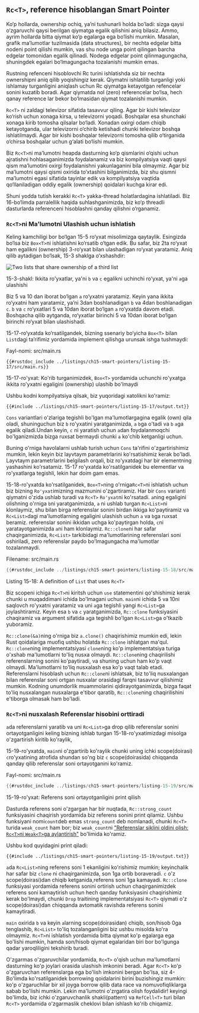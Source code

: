 ## `Rc<T>`, reference hisoblangan Smart Pointer

Ko‘p hollarda, ownership ochiq, ya’ni tushunarli holda bo’ladi: sizga qaysi o‘zgaruvchi qaysi berilgan qiymatga egalik qilishini aniq bilasiz. Ammo, ayrim hollarda bitta qiymat ko‘p egalarga ega bo‘lishi mumkin. Masalan, grafik ma’lumotlar tuzilmasida (data structures), bir nechta edgelar bitta nodeni point qilishi mumkin, vas shu node unga point qilingan barcha edgelar tomonidan egalik qilinadi. Nodega edgelar point qilinmagungacha, shuningdek egalari bo‘lmagungacha tozalanishi mumkin emas. 

Rustning refenceni hisoblovchi Rc<T> turini ishlatishda siz bir nechta ownershipni aniq qilib yoqishingiz kerak. Qiymatni ishlatilib turganligi yoki ishlamay turganligini aniqlash uchun Rc<T> qiymatga ketayotgan refencelar sonini kuzatib boradi. Agar qiymatda nol (zero) referencelar bo‘lsa, hech qanay reference lar bekor bo‘lmasidan qiymat tozalanishi mumkin.

`Rc<T>` ni zaldagi televizor sifatida tasavvur qiling. Agar bir kishi televizor ko‘rish uchun xonaga kirsa, u televizorni yoqadi. Boshqalar esa shunchaki xonaga kirib tomosha qilsalar bo‘ladi. Xonadan oxirgi odam chiqib ketayotganda, ular televizorni o‘chirib ketishadi chunki televizor boshqa ishlatilmaydi. Agar bir kishi boshqalar televizorni tomosha qilib o‘tirganida o‘chirsa boshqalar uchun g‘alati bo‘lishi mumkin.

Biz `Rc<T>`ni ma’lumotni heapda dasturning ko‘p qismlarini o‘qishi uchun ajratishni hohlasaganimizda foydalanamiz va biz kompilyatsiya vaqti qaysi qism ma’lumotini oxirgi foydalanishni yakunlaganini bila olmaymiz. Agar biz ma’lumotni qaysi qismi oxirida to‘xtashini bilganimizda, biz shu qismni ma’lumotni egasi sifatida tayinlar edik va kompilyatsiya vaqtida qo‘llaniladigan oddiy egalik (ownership) qoidalari kuchga kirar edi.

Shuni yodda tutish kerakki `Rc<T>` yakka-thread holatlardagina ishlatiladi. Biz 16-bo‘limda parralellik haqida suhlashganimizda, biz ko‘p threadli dasturlarda referenceni hisoblashni qanday qilishni o‘rganamiz. 

### `Rc<T>`ni Ma'lumotni Ulashish uchun ishlatish

Keling kamchiligi bor bo‘lgan 15-5 ro‘yxat misolimizga qaytaylik. Esingizda bo‘lsa biz `Box<T>`ni ishlatishni ko‘rsatib o‘tgan edik. Bu safar, biz 2ta ro‘yxat ham egalikni (ownership) 3-ro‘yxat bilan ulashadigan ro‘yxat yaratamiz. Aniq qilib aytadigan bo‘lsak, 15-3 shaklga o‘xshashdir:

<img alt="Two lists that share ownership of a third list" src="img/trpl15-03.svg" class="center" />

<span class="caption">15-3-shakl: Ikkita ro'yxatlar, ya'ni `b` va `c` egalikni uchinchi ro'yxat, ya'ni `a`ga ulashishi</span>

Biz 5 va 10 dan iborat bo‘lgan `a` ro‘yxatni yaratamiz. Keyin yana ikkita ro‘yxatni ham yaratamiz, ya’ni 3dan boshlanadigan `b` va 4dan boshlanadigan `c`. `b` va `c` ro‘yxatlari 5 va 10dan iborat bo‘lgan `a` ro‘yxatda davom etadi. Boshqacha qilib aytganda, ro‘yxatlar birinchi 5 va 10dan iborat bo‘lgan birinchi ro‘yxat bilan ulashishadi.

15-17-ro‘yxatda ko‘rsatilgandek, bizning ssenariy bo‘yicha `Box<T>` bilan `List`dagi ta’rifimiz yordamida implement qilishga urunsak ishga tushmaydi:

<span class="filename">Fayl-nomi: src/main.rs</span>

```rust,ignore,does_not_compile
{{#rustdoc_include ../listings/ch15-smart-pointers/listing-15-17/src/main.rs}}
```

<span class="caption">15-17-ro'yxat: Ko'rib turganimizdek, `Box<T>` yordamida uchunchi ro'yxatga ikkita ro'yxatni egaligini (ownership) ulashib bo'lmaydi </T></span>

Ushbu kodni kompilyatsiya qilsak, biz yuqoridagi xatolikni ko'ramiz:

```console
{{#include ../listings/ch15-smart-pointers/listing-15-17/output.txt}}
```

`Cons` variantlari o'zlariga tegishli bo'lgan ma'lumotlargagina egalik (own) qila oladi, shuninguchun biz `b` ro'yxatini yaratganimizda, `a` `b`ga o'tadi va `b` `a`ga egalik qiladi.Undan keyin, `c` ni yaratish uchun `a`dan foydalanmoqchi bo'lganizmizda bizga ruxsat bermaydi chunki `a` ko'chib ketganligi uchun.

Buning o'rniga havolalarni ushlab turish uchun `Cons` ta'rifini o'zgartirishimiz mumkin, lekin keyin biz layvtaym parametrlarini ko'rsatishimiz kerak bo'ladi. Layvtaym parametrlarini belgilash orqali, biz ro'yxatdagi har bir elementning yashashini ko'rsatamiz. 15-17 ro'yxatda ko'rsatilganidek bu elementlar va ro'yxatlarga tegishli, lekin har doim gam emas.

15-18-ro'yxatda ko'rsatilganidek, `Box<T>`ning o'rniga`Rc<T>`ni ishlatish uchun biz bizning `Ro'yxat`imizning mazmunini o'zgartiramiz. Har bir `Cons` varianti qiymatni o'zida ushlab turadi va `Rc<T>` `Ro'yxat`ni ko'rsatadi. `a`ning egaligini olishning o'rniga `b`ni yaratganimizda, `a` ni ushlab  turgan `Rc<List>`ni klonlaymiz, shu bilan birga referenslar sonini birdan ikkiga ko'paytiramiz va `Rc<List>`dagi ma'lumotlarning egaligini ulashish uchun `a` va `b`ga ruxsat beramiz. referenslar sonini ikkidan uchga ko'paytirgan holda, `c`ni yaratayotganimizda `a`ni ham klonlaymiz. `Rc::clone`ni har safar chaqirganimizda, `Rc<List>` tarkibidagi ma'lumotlarining referenslari soni oshiriladi, zero referenslar paydo bo'lmagungacha ma'lumotlar tozalanmaydi.

<span class="filename">Filename: src/main.rs</span>

```rust
{{#rustdoc_include ../listings/ch15-smart-pointers/listing-15-18/src/main.rs}}
```

<span class="caption">Listing 15-18: A definition of `List` that uses
`Rc<T>`</span>

Biz scopeni ichiga `Rc<T>`ni kiritsh uchun `use` statementini qo'shishimiz kerak
chunki u muqaddimani ichida bo'lmagani uchun. `main`ni ichida 5 va 10ni saqlovch ro'yxatni
yaratamiz va uni `a`ga tegishli yangi `Rc<List>`ga joylashtiramiz. Keyin esa `b` va `c` yaratganimizda, `Rc::clone` funksiyasini chaqiramiz va argument sifatida `a`ga tegishli bo'lgan `Rc<List>`ga o'tkazib yuboramiz.

`Rc::clone(&a)`ning o'rniga biz `a.clone()` chaqirishimiz mumkin edi, lekin Rust 
qoidalariga muofiq ushbu holatda `Rc::clone` ishlatgan ma'qul. `Rc::clone`ning implementatsiyasi `clone`ning ko'p implementatsiya turiga o'xshab ma'lumotlarni to'liq 
nusxa olmaydi. `Rc::clone`ning chaqirilishi referenslarning sonini ko'paytiradi, va shuning uchun ham ko'p vaqt olmaydi. Ma'lumotlarni to'liq nusxalash esa ko'p vaqt talab etadi. Referenslarni hisoblash uchun `Rc::clone`ni ishlatsak, biz to'liq nusxalangan bilan referenslar soni ortgan nusxalar orasidagi farqni tasavvur qilishimiz mumkin. Kodning unumdorlik muammolarini qidirayotganimizda, bizga faqat to'liq nusxalangan nusxalarga e'tibor qaratib, `Rc::clone`ning chaqirilishini e'tiborga olmasak ham bo'ladi.

### `Rc<T>`ni nusxalash Referenslar hisobini orttiradi

`a`da referenslarni yaratib va uni `Rc<List>`ga drop qilib referenslar sonini ortayotganligini keling bizning ishlab turgan 15-18-ro'yxatimizdagi misolga o'zgartirish kiritib ko'raylik, 

15-19-ro'yxatda, `main`ni o'zgartirib ko'raylik chunki uning ichki scope(doirasi) `c`ro'yxatining atrofida shundan so'ng biz `c` scope(doirasida) chiqqanda qanday qilib referenslar soni ortayotganini ko'ramiz.

<span class="filename">Fayl-nomi: src/main.rs</span>

```rust
{{#rustdoc_include ../listings/ch15-smart-pointers/listing-15-19/src/main.rs:here}}
```

<span class="caption">15-19-ro'yxat: Referens soni ortayotganligini print qilish</span>

Dasturda referens soni o'zgargan har bir nuqtada, `Rc::strong_count` funksiyasini chaqirish yordamida biz referens sonini print qilamiz. Ushbu funksiyani nomi`count`deb emas `strong_count` deb nomlanadi, chunki `Rc<T>` turida  `weak_count` ham bor; biz `weak_count`ni ["Referenslar siklini oldini olish: `Rc<T>`ni `Weak<T>`ga aylantirish"][preventing-ref-cycles] bo'limida ko'ramiz.

Ushbu kod quyidagini print qiladi:

```console
{{#include ../listings/ch15-smart-pointers/listing-15-19/output.txt}}
```

`a`da `Rc<List>`ning referens soni 1 ekanligini ko'rishimiz mumkin; keyinchalik har safar biz `clone` ni chaqirganimizda, son 1ga ortib boraveradi. `c` o'z scope(doirasi)dan chiqib ketganida,referens soni 1ga kamayadi. `Rc::clone` funksiyasi yordamida referens sonini ortirish uchun chaqirganimizdek referens soni kamaytirish uchun hech qanday funksiyasini chaqirishimiz kerak bo'lmaydi, chunki `Drop` traitining implementatsiyasi `Rc<T>` qiymati o'z scope(doirasi)dan chiqqanda avtomatik ravishda referens sonini kamaytiradi. 

`main` oxirida `b` va keyin `a`larning scope(doirasidan) chiqib, son/hisob 0ga tenglashib, `Rc<List>` to'liq tozalanganligini biz ushbu misolda ko'ra olmaymiz. `Rc<T>`ni ishlatish yordamida bitta qiymat ko'p egalarga ega bo'lishi mumkin, hamda son/hisob qiymat egalaridan biri bor bo'lgunga qadar yaroqliligini tekshirib turadi.

 O'zgarmas o'zgaruvchilar yordamida, `Rc<T>` o'qish uchun ma'lumotlarni dasturning ko'p joylari orasida ulashish imkonini beradi. Agar `Rc<T>` ko'p o'zgaruvchan referenslarga ega bo'lish imkonini bergan bo'lsa, siz 4-Bo'limda ko'rsatilganidek borrowing qoidalarini birini buzishingiz mumkin: ko'p o'zgaruchilar bir xil joyga borrow qilib data race va nomuvofiqliklarga sabab bo'lishi mumkin. Lekin ma'lumotni o'zrgatira olish foydalidir! keyingi bo'limda, biz ichki o'zgaruvchanlik shakli(pattern) va `RefCell<T>` turi bilan `Rc<T>` yordamida o'zgarmaslik cheklovi bilan ishlash ko'rib chiqamiz.

[preventing-ref-cycles]: ch15-06-reference-cycles.html#preventing-reference-cycles-turning-an-rct-into-a-weakt
